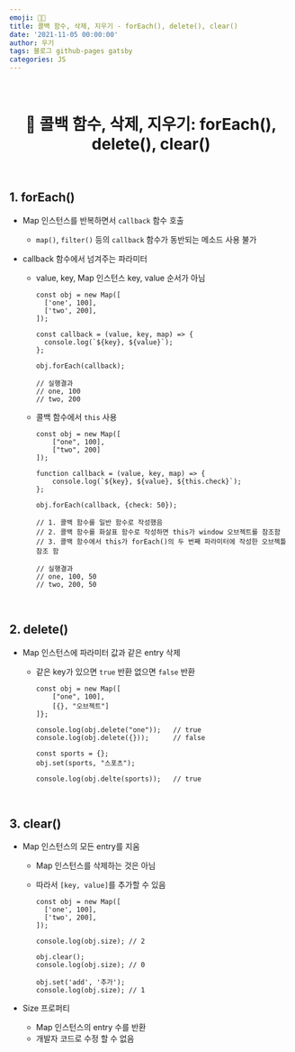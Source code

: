 ```yaml
---
emoji: 👨‍💻
title: 콜백 함수, 삭제, 지우기 - forEach(), delete(), clear()
date: '2021-11-05 00:00:00'
author: 우기
tags: 블로그 github-pages gatsby
categories: JS
---
```


<br>

<h1 align="center">
  👋  콜백 함수, 삭제, 지우기: forEach(), delete(), clear()
</h1>

<br>

## 1. forEach()

- Map 인스턴스를 반복하면서 `callback` 함수 호출
  - `map()`, `filter()` 등의 `callback` 함수가 동반되는 메소드 사용 불가
- callback 함수에서 넘겨주는 파라미터

  - value, key, Map 인스턴스 key, value 순서가 아님

    ```tsx
    const obj = new Map([
      ['one', 100],
      ['two', 200],
    ]);

    const callback = (value, key, map) => {
      console.log(`${key}, ${value}`);
    };

    obj.forEach(callback);

    // 실행결과
    // one, 100
    // two, 200
    ```

  - 콜백 함수에서 `this` 사용

    ```tsx
    const obj = new Map([
    	["one", 100],
    	["two", 200]
    ]);

    function callback = (value, key, map) => {
    	console.log(`${key}, ${value}, ${this.check}`);
    };

    obj.forEach(callback, {check: 50});

    // 1. 콜백 함수를 일반 함수로 작성했음
    // 2. 콜백 함수를 화살표 함수로 작성하면 this가 window 오브젝트를 참조함
    // 3. 콜백 함수에서 this가 forEach()의 두 번째 파라미터에 작성한 오브젝틀 참조 함

    // 실행결과
    // one, 100, 50
    // two, 200, 50
    ```

<br>

## 2. delete()

- Map 인스턴스에 파라미터 값과 같은 entry 삭제

  - 같은 key가 있으면 `true` 반환 없으면 `false` 반환

    ```tsx
    const obj = new Map([
    	["one", 100],
    	[{}, "오브젝트"]
    ]};

    console.log(obj.delete("one"));   // true
    console.log(obj.delete({}));      // false

    const sports = {};
    obj.set(sports, "스포츠");

    console.log(obj.delte(sports));   // true
    ```

<br>

## 3. clear()

- Map 인스턴스의 모든 entry를 지움

  - Map 인스턴스를 삭제하는 것은 아님
  - 따라서 `[key, value]`를 추가할 수 있음

    ```tsx
    const obj = new Map([
      ['one', 100],
      ['two', 200],
    ]);

    console.log(obj.size); // 2

    obj.clear();
    console.log(obj.size); // 0

    obj.set('add', '추가');
    console.log(obj.size); // 1
    ```

- Size 프로퍼티
  - Map 인스턴스의 entry 수를 반환
  - 개발자 코드로 수정 할 수 없음

```toc

```
